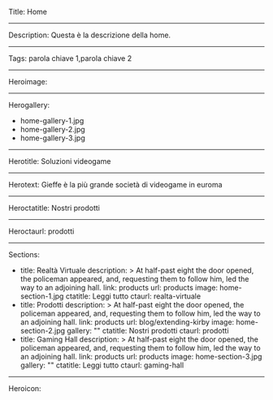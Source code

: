 Title: Home

----

Description: Questa è la descrizione della home.

----

Tags: parola chiave 1,parola chiave 2

----

Heroimage: 

----

Herogallery: 

- home-gallery-1.jpg
- home-gallery-2.jpg
- home-gallery-3.jpg

----

Herotitle: Soluzioni videogame

----

Herotext: Gieffe è la più grande società di videogame in euroma

----

Heroctatitle: Nostri prodotti

----

Heroctaurl: prodotti

----

Sections: 

- 
  title: Realtà Virtuale
  description: >
    At half-past eight the door opened, the
    policeman appeared, and, requesting them
    to follow him, led the way to an
    adjoining hall.
  link: products
  url: products
  image: home-section-1.jpg
  ctatitle: Leggi tutto
  ctaurl: realta-virtuale
- 
  title: Prodotti
  description: >
    At half-past eight the door opened, the
    policeman appeared, and, requesting them
    to follow him, led the way to an
    adjoining hall.
  link: products
  url: blog/extending-kirby
  image: home-section-2.jpg
  gallery: ""
  ctatitle: Nostri prodotti
  ctaurl: prodotti
- 
  title: Gaming Hall
  description: >
    At half-past eight the door opened, the
    policeman appeared, and, requesting them
    to follow him, led the way to an
    adjoining hall.
  link: products
  url: products
  image: home-section-3.jpg
  gallery: ""
  ctatitle: Leggi tutto
  ctaurl: gaming-hall

----

Heroicon: 
